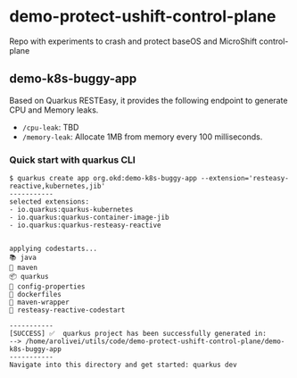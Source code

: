 # demo-protect-ushift-control-plane

Repo with experiments to crash and protect baseOS and MicroShift control-plane

## demo-k8s-buggy-app 

Based on Quarkus RESTEasy, it provides the following endpoint to generate CPU and Memory leaks. 
- `/cpu-leak`: TBD
- `/memory-leak`: Allocate 1MB from memory every 100 milliseconds.

### Quick start with quarkus CLI

~~~
$ quarkus create app org.okd:demo-k8s-buggy-app --extension='resteasy-reactive,kubernetes,jib'
-----------
selected extensions: 
- io.quarkus:quarkus-kubernetes
- io.quarkus:quarkus-container-image-jib
- io.quarkus:quarkus-resteasy-reactive


applying codestarts...
📚 java
🔨 maven
📦 quarkus
📝 config-properties
🔧 dockerfiles
🔧 maven-wrapper
🚀 resteasy-reactive-codestart

-----------
[SUCCESS] ✅  quarkus project has been successfully generated in:
--> /home/arolivei/utils/code/demo-protect-ushift-control-plane/demo-k8s-buggy-app
-----------
Navigate into this directory and get started: quarkus dev
~~~
